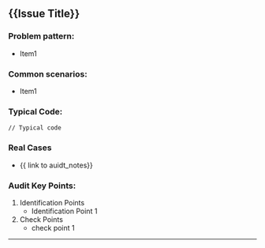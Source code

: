 ## {{Issue Title}}

### Problem pattern:

- Item1
### Common scenarios:

- Item1
### Typical Code:

```solidity
// Typical code
```

### Real Cases

- {{ link to auidt_notes}}

### Audit Key Points:

1. Identification Points
	- Identification Point 1
2. Check Points
	- check point 1

---
